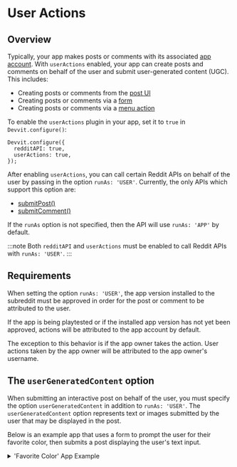 # User Actions

## Overview

Typically, your app makes posts or comments with its associated [app account](../about_devvit#app-accounts). With `userActions` enabled, your app can create posts and comments on behalf of the user and submit user-generated content (UGC). This includes:

- Creating posts or comments from the [post UI](../interactive_posts.md)
- Creating posts or comments via a [form](forms.md)
- Creating posts or comments via a [menu action](./menu-actions.md)

To enable the `userActions` plugin in your app, set it to `true` in `Devvit.configure()`:

```tsx
Devvit.configure({
  redditAPI: true,
  userActions: true,
});
```

After enabling `userActions`, you can call certain Reddit APIs on behalf of the user by passing in the option `runAs: 'USER'`.
Currently, the only APIs which support this option are:

- [submitPost()](../api/redditapi/RedditAPIClient/classes/RedditAPIClient.md#submitpost)
- [submitComment()](../api/redditapi/RedditAPIClient/classes/RedditAPIClient.md#submitcomment)

If the `runAs` option is not specified, then the API will use `runAs: 'APP'` by default.

:::note
Both `redditAPI` and `userActions` must be enabled to call Reddit APIs with `runAs: 'USER'`.
:::

## Requirements

When setting the option `runAs: 'USER'`, the app version installed to the subreddit must be approved in order for the post or comment to be attributed to the user.

If the app is being playtested or if the installed app version has not yet been approved, actions will be attributed to the app account by default.

The exception to this behavior is if the app owner takes the action. User actions taken by the app owner will be attributed to the app owner's username.

## The `userGeneratedContent` option

When submitting an interactive post on behalf of the user, you must specify the option `userGeneratedContent` in addition to `runAs: 'USER'`.
The `userGeneratedContent` option represents text or images submitted by the user that may be displayed in the post.

Below is an example app that uses a form to prompt the user for their favorite color, then submits a post displaying the user's text input.

<details><summary>'Favorite Color' App Example</summary>

```tsx
import {
  Devvit,
  getCurrentSubredditName,
  getCurrentUsername,
  useForm,
  useState,
  submitPost,
} from '@devvit/public-api';

Devvit.configure({
  redditAPI: true,
  redis: true,
  userActions: true,
});

const loadingPreview = (
  <vstack height="100%" width="100%" alignment="middle center">
    <text size="large">Loading ...</text>
  </vstack>
);

Devvit.addMenuItem({
  label: 'Create favorite color post',
  location: 'subreddit',
  onPress: async (_event, context) => {
    const post = await submitPost({
      title: `What's your favorite color?`,
      subredditName: await getCurrentSubredditName(),
      preview: loadingPreview,
      runAs: 'APP',
    });
    context.ui.showToast('Navigating to post...');
    context.ui.navigateTo(post);
  },
});

Devvit.addCustomPostType({
  name: 'Favorite color post',
  render: (context) => {
    const [favColor, _] = useState(async () => {
      const currentPostId = context.postId ? context.postId : '';
      let favColor = 'unknown';
      if (currentPostId != '') {
        const maybeFavColor = await context.redis.get(currentPostId);
        favColor = maybeFavColor ? maybeFavColor : 'unknown';
      }
      return favColor;
    });

    const favColorForm = useForm(
      {
        fields: [{ type: 'string', name: 'favColor', label: 'Favorite color' }],
      },
      async (values) => {
        // On FormSubmit, create a Post that displays the User's favorite color text input
        const submittedFavColor = values.favColor ? values.favColor : 'unknown';
        const currentUsername = await getCurrentUsername();
        const currentSubreddit = await getCurrentSubredditName();

        const post = await submitPost({
          title: `u/${currentUsername}'s favorite color is...`,
          subredditName: currentSubreddit,
          preview: loadingPreview,
          runAs: 'USER',
          userGeneratedContent: { text: submittedFavColor, imageUrls: [] },
        });

        context.redis.set(post.id, submittedFavColor);
        context.ui.showToast(`Creating post for your favorite color...`);
        context.ui.navigateTo(post);
      }
    );

    if (favColor === 'unknown') {
      return (
        <vstack gap="medium" height="100%" alignment="middle center">
          <button
            onPress={async () => {
              context.ui.showForm(favColorForm);
            }}
          >
            What's your favorite color?
          </button>
        </vstack>
      );
    }
    return (
      <vstack gap="medium" height="100%" alignment="middle center">
        <text weight="bold" size="large">
          {favColor}
        </text>
      </vstack>
    );
  },
});

export default Devvit;
```

</details>
